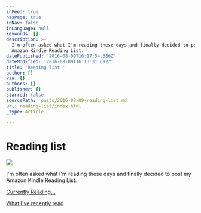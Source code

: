 ```yaml
---
inFeed: true
hasPage: true
inNav: false
inLanguage: null
keywords: []
description: >-
  I'm often asked what I'm reading these days and finally decided to post my
  Amazon Kindle Reading List.
datePublished: '2016-08-09T16:17:54.386Z'
dateModified: '2016-08-09T16:13:31.692Z'
title: 'Reading list '
author: []
via: {}
authors: []
publisher: {}
starred: false
sourcePath: _posts/2016-08-09-reading-list.md
url: reading-list/index.html
_type: Article

---
```

# Reading list
![](https://the-grid-user-content.s3-us-west-2.amazonaws.com/d61f9ad5-ee7e-4565-9f2e-de4170e47cee.jpg)

I'm often asked what I'm reading these days and finally decided to post my Amazon Kindle Reading List.

[Currently Reading...][0]

[What I've recently read][1]

[0]: https://kindle.amazon.com/profile/John-Isaac-Clark/350377/reading
[1]: https://kindle.amazon.com/profile/John-Isaac-Clark/350377/read